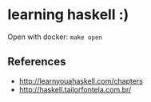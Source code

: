 # learning haskell :)

Open with docker: `make open`

## References
- http://learnyouahaskell.com/chapters
- http://haskell.tailorfontela.com.br/
